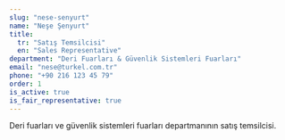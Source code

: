 ```yaml
---
slug: "nese-senyurt"
name: "Neşe Şenyurt"
title:
  tr: "Satış Temsilcisi"
  en: "Sales Representative"
department: "Deri Fuarları & Güvenlik Sistemleri Fuarları"
email: "nese@turkel.com.tr"
phone: "+90 216 123 45 79"
order: 1
is_active: true
is_fair_representative: true
---
```


Deri fuarları ve güvenlik sistemleri fuarları departmanının satış temsilcisi.
